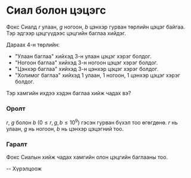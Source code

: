 Сиал болон цэцэгс
=================
Фокс Сиалд $r$ улаан, $g$ ногоон, $b$ цэнхэр гурван төрлийн цэцэг байгаа. Тэр
эдгээр цэцгүүдээс цэцгийн баглаа хийдэг.

Дараах 4-н төрлийн:

 - "Улаан баглаа" хийхэд $3$-н улаан цэцэг хэрэг болдог.
 - "Ногоон баглаа" хийхэд $3$-н ногоон цэцэг хэрэг болдог.
 - "Цэнхэр баглаа" хийхэд $3$-н цэнхэр цэцэг хэрэг болдог.
 - "Холимог баглаа" хийхэд $1$ улаан, $1$ ногоон, $1$ цэнхэр цэцэг хэрэг болдог.

Тэр хамгийн ихдээ хэдэн баглаа хийж чадах вэ?


### Оролт
$r$, $g$ болон $b$ ($0 ≤ r, g, b ≤ 10^9$) гэсэн гурван бүхэл тоо өгөгдөнө. $r$
нь улаан, $g$ нь ногоон, $b$ нь цэнхэр цэцэгний тоо.


### Гаралт
Фокс Сиалын хийж чадах хамгийн олон цэцгийн баглааны тоо.

-- Хүрэлцоож
